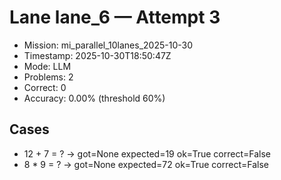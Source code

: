# Lane lane_6 — Attempt 3

- Mission: mi_parallel_10lanes_2025-10-30
- Timestamp: 2025-10-30T18:50:47Z
- Mode: LLM
- Problems: 2
- Correct: 0
- Accuracy: 0.00% (threshold 60%)

## Cases
- 12 + 7 = ? → got=None expected=19 ok=True correct=False
- 8 * 9 = ? → got=None expected=72 ok=True correct=False